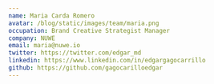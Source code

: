 ```yaml
---
name: Maria Carda Romero
avatar: /blog/static/images/team/maria.png
occupation: Brand Creative Strategist Manager
company: NUWE
email: maria@nuwe.io
twitter: https://twitter.com/edgar_md
linkedin: https://www.linkedin.com/in/edgargagocarrillo
github: https://github.com/gagocarilloedgar
---
```

